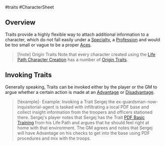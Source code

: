 #traits #CharacterSheet
## Overview
Traits provide a highly flexible way to attach additional information to a character, which do not fall easily under a [Specialty](/SkillSystem/Specialty.md), a [Profession](/SkillSystem/Profession.md) and would be too small or vague to be a proper [Aces](/LevelUp/Ace.md).


> [!note] Origin Traits
> Note that every character created using the [Life Path Character Creation](/LifePath/Life%20Path.md) has a number of [Origin Traits](/Traits/Origin%20Trait.md). 


## Invoking Traits
Generally speaking, Traits can be invoked either by the player or the GM to argue whether a certain action is made at an [Advantage](/CoreSystem/Advantage.md) or [Disadvantage](/CoreSystem/Disadvantage.md).


> [!example]- Example: Invoking a Trait
> Sergej the ex-guardsman-now-inquisitorial-agent is tasked with infiltrating a local PDF base and collect insight information from the troopers and officers stationed there.
> Sergej's player notes that Sergej has the Trait [PDF Basic Training](/LifePath/CombatTraining/PDF%20Basic%20Training.md) from his Life Path and argues that he should feel right at home with that environment.
> The GM agrees and notes that Sergej will have Advantage on his checks to get into the base using PDF procedures and mix with the troops.

